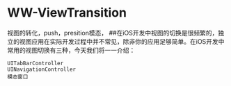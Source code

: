 # WW-ViewTransition
视图的转化，push，presition模态，
##在iOS开发中视图的切换是很频繁的，独立的视图应用在实际开发过程中并不常见，除非你的应用足够简单。在iOS开发中常用的视图切换有三种，今天我们将一一介绍：

    UITabBarController
    UINavigationController
    模态窗口
